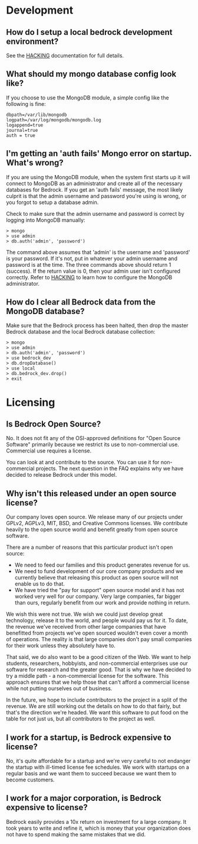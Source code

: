 # Development

## How do I setup a local bedrock development environment?

See the [HACKING][] documentation for full details.

## What should my mongo database config look like?

If you choose to use the MongoDB module, a simple config like the following
is fine:

    dbpath=/var/lib/mongodb
    logpath=/var/log/mongodb/mongodb.log
    logappend=true
    journal=true
    auth = true

## I'm getting an 'auth fails' Mongo error on startup. What's wrong?

If you are using the MongoDB module, when the system first starts up it will
connect to MongoDB as an administrator and create all of the necessary
databases for Bedrock. If you get an 'auth fails' message, the most likely
culprit is that the admin username and password you're using is wrong, or
you forgot to setup a database admin.

Check to make sure that the admin username and password is correct by logging
into MongoDB manually:

    > mongo
    > use admin
    > db.auth('admin', 'password')

The command above assumes that 'admin' is the username and 'password' is your
password. If it's not, put in whatever your admin username and password is
at the time. The three commands above should return 1 (success). If the
return value is 0, then your admin user isn't configured correctly. Refer to
[HACKING][] to learn how to configure the MongoDB administrator.

## How do I clear all Bedrock data from the MongoDB database?

Make sure that the Bedrock process has been halted, then drop the master
Bedrock database and the local Bedrock database collection:

    > mongo
    > use admin
    > db.auth('admin', 'password')
    > use bedrock_dev
    > db.dropDatabase()
    > use local
    > db.bedrock_dev.drop()
    > exit

# Licensing

## Is Bedrock Open Source?

No. It does not fit any of the OSI-approved definitions for 
"Open Source Software" primarily because we restrict its 
use to non-commercial use. Commercial use requires a license.

You can look at and contribute to the source. You can use it
for non-commercial projects. The next question in the FAQ
explains why we have decided to release Bedrock under this
model.

## Why isn't this released under an open source license?

Our company loves open source. We release many of our projects under
GPLv2, AGPLv3, MIT, BSD, and Creative Commons licenses. We 
contribute heavily to the open source world and benefit greatly from
open source software.

There are a number of reasons that this particular product isn't
open source:

* We need to feed our families and this product generates revenue for us.
* We need to fund development of our core company products and
  we currently believe that releasing this product as open source
  will not enable us to do that.
* We have tried the "pay for support" open source model and it has not
  worked very well for our company. Very large companies, far bigger
  than ours, regularly benefit from our work and provide nothing in
  return.

We wish this were not true. We wish we could just develop great 
technology, release it to the world, and people would pay us for it.
To date, the revenue we've received from other large companies that have
benefitted from projects we've open sourced wouldn't even cover a month
of operations. The reality is that large companies don't pay small
companies for their work unless they absolutely have to.

That said, we do also want to be a good citizen of the Web. We want to
help students, researchers, hobbyists, and non-commercial enterprises
use our software for research and the greater good. That is why we have
decided to try a middle path - a non-commercial license for the software.
This approach ensures that we help those that can't afford a commercial
license while not putting ourselves out of business.

In the future, we hope to include contributors to the project in a split
of the revenue. We are still working out the details on how to do that
fairly, but that's the direction we're headed. We want this software to
put food on the table for not just us, but all contributors to the project
as well.

## I work for a startup, is Bedrock expensive to license?

No, it's quite affordable for a startup and we're very careful to not
endanger the startup with ill-timed license fee schedules. We work 
with startups on a regular basis and we want them to succeed because 
we want them to become customers.

## I work for a major corporation, is Bedrock expensive to license?

Bedrock easily provides a 10x return on investment for a large company.
It took years to write and refine it, which is money that your organization
does not have to spend making the same mistakes that we did.

[AUTHORS]: AUTHORS.md
[FEATURES]: FEATURES.md
[HACKING]: HACKING.md
[FAQ]: FAQ.md
[LICENSE]: LICENSE.md

